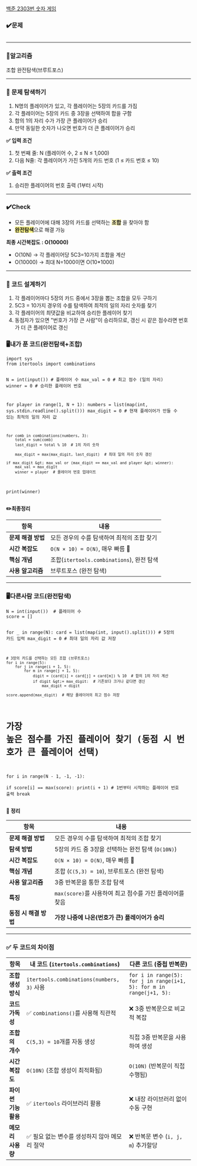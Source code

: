 <p><a href="https://www.acmicpc.net/problem/2303">백준 2303번 숫자 게임</a></p>
<h3 id="✔️문제">✔️<strong>문제</strong></h3>
<p><img alt="" src="https://velog.velcdn.com/images/hyeyun98/post/360ec619-9f78-4f91-a285-9b902f813357/image.png" /></p>
<hr />
<h3 id="📍알고리즘">📍<strong>알고리즘</strong></h3>
<p>조합 완전탐색(브루트포스)</p>
<hr />
<h3 id="📌-문제-탐색하기"><strong>📌 문제 탐색하기</strong></h3>
<ol>
<li>N명의 플레이어가 있고, 각 플레이어는 5장의 카드를 가짐</li>
<li>각 플레이어는 5장의 카드 중 3장을 선택하여 합을 구함</li>
<li>합의 1의 자리 수가 가장 큰 플레이어가 승리</li>
<li>만약 동일한 숫자가 나오면 번호가 더 큰 플레이어가 승리</li>
</ol>
<p><strong>✅ 입력 조건</strong></p>
<ol>
<li>첫 번째 줄: N (플레이어 수, 2 ≤ N ≤ 1,000)</li>
<li>다음 N줄: 각 플레이어가 가진 5개의 카드 번호 (1 ≤ 카드 번호 ≤ 10)</li>
</ol>
<p><strong>✅ 출력 조건</strong></p>
<ol>
<li>승리한 플레이어의 번호 출력 (1부터 시작)</li>
</ol>
<hr />
<h3 id="✔️check"><strong>✔️Check</strong></h3>
<ul>
<li>모든 플레이어에 대해 3장의 카드를 선택하는 <span style="background-color: #FFF6B9;"><strong>조합</strong></span> 을 찾아야 함</li>
<li><span style="background-color: #FFF689;"><strong>완전탐색</strong></span>으로 해결 가능</li>
</ul>
<p><strong>최종 시간복잡도 : O(10000)</strong></p>
<ul>
<li>O(10N) -&gt; 각 플레이어당 5C3=10가지 조합을 계산</li>
<li>O(10000) -&gt; 최대 N=1000이면 O(10*1000)</li>
</ul>
<hr />
<h3 id="📌-코드-설계하기"><strong>📌 코드 설계하기</strong></h3>
<ol>
<li>각 플레이어마다 5장의 카드 중에서 3장을 뽑는 조합을 모두 구하기</li>
<li>5C3 = 10가지 경우의 수를 탐색하여 최적의 일의 자리 숫자를 찾기</li>
<li>각 플레이어의 최댓값을 비교하여 승리한 플레이어 찾기</li>
<li>동점자가 있으면 &quot;번호가 가장 큰 사람&quot;이 승리하므로, 갱신 시 같은 점수라면 번호가 더 큰 플레이어로 갱신</li>
</ol>
<h3 id="🖥️내가-푼-코드완전탐색조합"><strong>🖥️내가 푼 코드(완전탐색+조합)</strong></h3>
<pre><code class="language-python">import sys
from itertools import combinations

N = int(input())  # 플레이어 수
max_val = 0  # 최고 점수 (일의 자리)
winner = 0  # 승리한 플레이어 번호

for player in range(1, N + 1):
    numbers = list(map(int, sys.stdin.readline().split()))
    max_digit = 0  # 현재 플레이어가 만들 수 있는 최적의 일의 자리 값

    for comb in combinations(numbers, 3):
        total = sum(comb)
        last_digit = total % 10  # 1의 자리 숫자

        max_digit = max(max_digit, last_digit)  # 최대 일의 자리 숫자 갱신

    if max_digit &gt; max_val or (max_digit == max_val and player &gt; winner):
        max_val = max_digit
        winner = player  # 플레이어 번호 업데이트

print(winner)
</code></pre>
<p><strong>✏️최종정리</strong></p>
<table>
<thead>
<tr>
<th>항목</th>
<th>내용</th>
</tr>
</thead>
<tbody><tr>
<td><strong>문제 해결 방법</strong></td>
<td>모든 경우의 수를 탐색하여 최적의 조합 찾기</td>
</tr>
<tr>
<td><strong>시간 복잡도</strong></td>
<td><code>O(N × 10) = O(N)</code>, 매우 빠름 🚀</td>
</tr>
<tr>
<td><strong>핵심 개념</strong></td>
<td>조합(<code>itertools.combinations</code>), 완전 탐색</td>
</tr>
<tr>
<td><strong>사용 알고리즘</strong></td>
<td>브루트포스 (완전 탐색)</td>
</tr>
</tbody></table>
<hr />
<h3 id="🖥️다른사람-코드완전탐색"><strong>🖥️다른사람 코드(완전탐색)</strong></h3>
<pre><code class="language-python">N = int(input())  # 플레이어 수
score = []

for _ in range(N):
    card = list(map(int, input().split()))  # 5장의 카드 입력
    max_digit = 0  # 최대 일의 자리 값 저장

    # 3장의 카드를 선택하는 모든 조합 (브루트포스)
    for i in range(5):
        for j in range(i + 1, 5):
            for m in range(j + 1, 5):
                digit = (card[i] + card[j] + card[m]) % 10  # 합의 1의 자리 계산
                if digit &gt;= max_digit:  # 기존보다 크거나 같다면 갱신
                    max_digit = digit

    score.append(max_digit)  # 해당 플레이어의 최고 점수 저장

# 가장 높은 점수를 가진 플레이어 찾기 (동점 시 번호가 큰 플레이어 선택)
for i in range(N - 1, -1, -1):  
    if score[i] == max(score):
        print(i + 1)  # 1번부터 시작하는 플레이어 번호 출력
        break
</code></pre>
<p><strong>📌 정리</strong></p>
<table>
<thead>
<tr>
<th>항목</th>
<th>내용</th>
</tr>
</thead>
<tbody><tr>
<td><strong>문제 해결 방법</strong></td>
<td>모든 경우의 수를 탐색하여 최적의 조합 찾기</td>
</tr>
<tr>
<td><strong>탐색 방법</strong></td>
<td>5장의 카드 중 3장을 선택하는 완전 탐색 (<code>O(10N)</code>)</td>
</tr>
<tr>
<td><strong>시간 복잡도</strong></td>
<td><code>O(N × 10) = O(N)</code>, 매우 빠름 🚀</td>
</tr>
<tr>
<td><strong>핵심 개념</strong></td>
<td>조합 (<code>C(5,3) = 10</code>), 브루트포스 (완전 탐색)</td>
</tr>
<tr>
<td><strong>사용 알고리즘</strong></td>
<td>3중 반복문을 통한 조합 탐색</td>
</tr>
<tr>
<td><strong>특징</strong></td>
<td><code>max(score)</code>를 사용하여 최고 점수를 가진 플레이어를 찾음</td>
</tr>
<tr>
<td><strong>동점 시 해결 방법</strong></td>
<td><strong>가장 나중에 나온(번호가 큰) 플레이어가 승리</strong></td>
</tr>
</tbody></table>
<hr />
<h3 id="✅-두-코드의-차이점"><strong>✅ 두 코드의 차이점</strong></h3>
<table>
<thead>
<tr>
<th>항목</th>
<th>내 코드 (<code>itertools.combinations</code>)</th>
<th>다른 코드 (중첩 반복문)</th>
</tr>
</thead>
<tbody><tr>
<td><strong>조합 생성 방식</strong></td>
<td><code>itertools.combinations(numbers, 3)</code> 사용</td>
<td><code>for i in range(5): for j in range(i+1, 5): for m in range(j+1, 5):</code></td>
</tr>
<tr>
<td><strong>코드 가독성</strong></td>
<td>✅ <code>combinations()</code>를 사용해 직관적</td>
<td>❌ 3중 반복문으로 비교적 복잡</td>
</tr>
<tr>
<td><strong>조합의 개수</strong></td>
<td><code>C(5,3) = 10</code>개를 자동 생성</td>
<td>직접 3중 반복문을 사용하여 생성</td>
</tr>
<tr>
<td><strong>시간 복잡도</strong></td>
<td><code>O(10N)</code> (조합 생성이 최적화됨)</td>
<td><code>O(10N)</code> (반복문이 직접 수행됨)</td>
</tr>
<tr>
<td><strong>파이썬 기능 활용</strong></td>
<td>✅ <code>itertools</code> 라이브러리 활용</td>
<td>❌ 내장 라이브러리 없이 수동 구현</td>
</tr>
<tr>
<td><strong>메모리 사용량</strong></td>
<td>✅ 필요 없는 변수를 생성하지 않아 메모리 절약</td>
<td>❌ 반복문 변수 (<code>i, j, m</code>) 추가할당</td>
</tr>
</tbody></table>